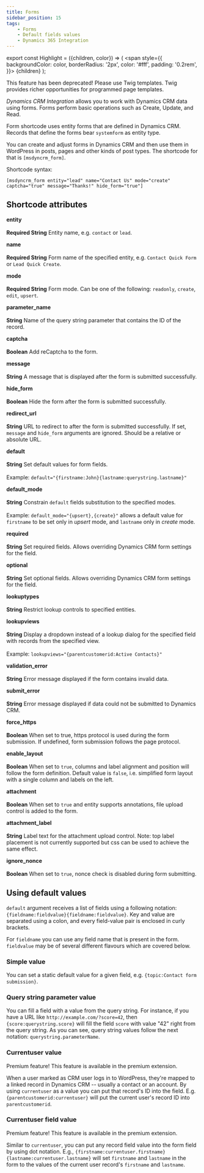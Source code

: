 ```yaml
---
title: Forms
sidebar_position: 15
tags:
    - Forms
    - Default fields values
    - Dynamics 365 Integration
---
```



export const Highlight = ({children, color}) => (
  <span
    style={{
      backgroundColor: color,
      borderRadius: '2px',
      color: '#fff',
      padding: '0.2rem',
    }}>
    {children}
  </span>
);

<Highlight color="#6e001d">This feature has been deprecated! Please use Twig templates. Twig provides richer opportunities for programmed page templates.</Highlight>

*Dynamics CRM Integration* allows you to work with Dynamics CRM data using forms. Forms perform basic operations such as Create, Update, and Read.

Form shortcode uses entity forms that are defined in Dynamics CRM. Records that define the forms bear `systemform` as entity type.

You can create and adjust forms in Dynamics CRM and then use them in WordPress in posts, pages and other kinds of post types. The shortcode for that is `[msdyncrm_form]`.

Shortcode syntax:

```
[msdyncrm_form entity="lead" name="Contact Us" mode="create" captcha="true" message="Thanks!" hide_form="true"]
```

## Shortcode attributes

**entity** <br></br>
**Required String** Entity name, e.g. `contact` or `lead`.

**name** <br></br>
**Required String** Form name of the specified entity, e.g. `Contact Quick Form` or `Lead Quick Create`.

**mode**<br></br>
**Required String** Form mode. Can be one of the following: `readonly`, `create`, `edit`, `upsert`.

**parameter_name**<br></br>
**String** Name of the query string parameter that contains the ID of the record.

**captcha**<br></br>
**Boolean** Add reCaptcha to the form.

**message**<br></br>
**String** A message that is displayed after the form is submitted successfully.

**hide_form**<br></br>
**Boolean** Hide the form after the form is submitted successfully.

**redirect_url**<br></br>
**String** URL to redirect to after the form is submitted successfully. If set, `message` and `hide_form` arguments are ignored. Should be a relative or absolute URL.

**default** <br></br>
**String** Set default values for form fields.<br></br>
Example: `default="{firstname:John}{lastname:querystring.lastname}"`

**default_mode**<br></br>
**String** Constrain `default` fields substitution to the specified modes.<br></br>
Example: `default_mode="{upsert},{create}"` allows a default value for `firstname` to be set only in *upsert* mode, and `lastname` only in *create* mode.

**required**<br></br>
**String** Set required fields. Allows overriding Dynamics CRM form settings for the field.

**optional**<br></br>
**String** Set optional fields. Allows overriding Dynamics CRM form settings for the field.

**lookuptypes**<br></br>
**String** Restrict lookup controls to specified entities.

**lookupviews**<br></br>
**String** Display a dropdown instead of a lookup dialog for the specified field with records from the specified view.<br></br>
 Example: `lookupviews="{parentcustomerid:Active Contacts}"`

**validation_error**<br></br>
**String** Error message displayed if the form contains invalid data.

**submit_error**<br></br>
**String** Error message displayed if data could not be submitted to Dynamics CRM.

**force_https**<br></br>
**Boolean** When set to true, https protocol is used during the form submission. If undefined, form submission follows the page protocol.

**enable_layout**<br></br>
**Boolean** When set to `true`,  columns and label alignment and position will follow the form definition. Default value is `false`, i.e. simplified form layout with a single column and labels on the left.

**attachment**<br></br>
**Boolean** When set to `true` and entity supports annotations, file upload control is added to the form.

**attachment_label**<br></br>
**String** Label text for the attachment upload control. Note: top label placement is not currently supported but css can be used to achieve the same effect.

**ignore_nonce**<br></br>
**Boolean** When set to `true`, nonce check is disabled during form submitting.


## Using default values

`default` argument receives a list of fields using a following notation: `{fieldname:fieldvalue}{fieldname:fieldvalue}`. Key and value are separated using a colon, and every field-value pair is enclosed in curly brackets.

For `fieldname` you can use any field name that is present in the form. `fieldvalue` may be of several different flavours which are covered below.

### Simple value

You can set a static default value for a given field, e.g. `{topic:Contact form submission}`.

### Query string parameter value

You can fill a field with a value from the query string. For instance, if you have a URL like `http://example.com/?score=42`, then `{score:querystring.score}` will fill the field `score` with value "42" right from the query string. As you can see, query string values follow the next notation: `querystring.parameterName`.

### Currentuser value

<Highlight color="#25c2a0">Premium feature! This feature is available in the premium extension.</Highlight>

When a user marked as CRM user logs in to WordPress, they're mapped to a linked record in Dynamics CRM -- usually a contact or an account. By using `currentuser` as a value you can put that record's ID into the field. E.g. `{parentcustomerid:currentuser}` will put the current user's record ID into `parentcustomerid`.

### Currentuser field value

<Highlight color="#25c2a0">Premium feature! This feature is available in the premium extension.</Highlight>

Similar to `currentuser`, you can put any record field value into the form field by using dot notation. E.g., `{firstname:currentuser.firstname}{lastname:currentuser.lastname}` will set `firstname` and `lastname` in the form to the values of the current user record's `firstname` and `lastname`.
